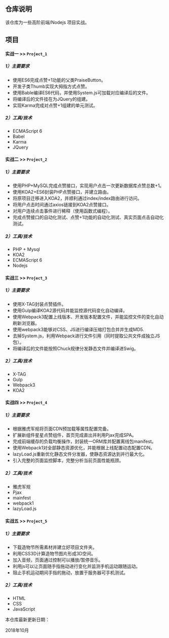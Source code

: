 ## 仓库说明
该仓库为一些高阶前端/Nodejs 项目实战。

 ## 项目

 #### 实战一 >> `Project_1`

 ##### 1）主要要求

- 使用ES6完成点赞+1功能的父类PraiseButton。
- 开发子类Thumb实现大拇指方式点赞。
- 使用Bable编译ES6代码，并使用System.js可加载对应编译后的文件。
- 将编译后的文件挂在为JQuery的组建。
- 实现Karma完成对点赞+1组建的单元测试。

 ##### 2）工具/技术

- ECMAScript 6
- Babel
- Karma
- JQuery

#### 实战二 >> `Project_2`

 ##### 1）主要要求

- 使用PHP+MySQL完成点赞接口，实现用户点击一次更新数据库点赞总数+1。
- 使用KOA2+ES6封装PHP点赞接口，并建立路由。
- 将原项目迁移进入KOA2，并顺利通过index/index路由进行访问。
- 将用户点击时间通过axios链接到KOA2点赞接口。
- 对用户连续点击事件进行稀释（使用函数式编程）。
- 完成点赞接口的自动化测试、点赞+1功能的自动化测试、真实页面点击自动化测试。

 ##### 2）工具/技术

- PHP + Mysql
- KOA2
- ECMAScript 6
- Nodejs

#### 实战三 >> `Project_3`

 ##### 1）主要要求

- 使用X-TAG封装点赞插件<x-praise></x-praise>。
- 使用Gulp编译KOA2源代码并能监控源代码变化自动编译。
- 使用Webpack3配置上线版本、开发版本配置文件，并能监控文件的变化自动刷新浏览器。
- 使用webpack3能够对CSS、JS进行编译压缩打包合并并生成MD5.
- 去掉System.js，利用Webpack进行文件引用（同时提取公共文件成独立JS包）。
- 将编译后的文件能按照Chuck规律分发静态文件并编译进Swig。

 ##### 2）工具/技术

- X-TAG
- Gulp
- Webpack3
- KOA2

#### 实战四 >> `Project_4`

 ##### 1）主要要求

- 根据雅虎军规将页面CDN预加载等属性配置完备。
- 扩展新组件星星点赞组件，首页完成直出并利用Pjax完成SPA。
- 完成前端缓存的负载均衡操作，封装统一ORM库并配置离线包manifest。
- 使用Webpack1对全部静态资源优化，并能根据上线配置动态配置CDN。
- lazyLoad.js重新优化静态文件分发器，使静态资源达到并行最大化。
- 引入完整的页面监控脚本，完整分析当前页面性能瓶颈。

 ##### 2）工具/技术

- 雅虎军规
- Pjax
- mainfest
- webpack1
- lazyLoad.js

#### 实战五 >> `Project_5`

 ##### 1）主要要求

- 下载造物节所需素材并建立好项目文件夹。
- 利用CSS3D计算造物节图片形成3D空间。
- 加入音频，页面通过控制可以播放/暂停音乐。
- 利用js可以让页面随手指拖动进行变化并监测手机运动跟随运动。
- 阻止手机运动期间手指的拖动，放置于服务器可手机测试。

 ##### 2）工具/技术

- HTML
- CSS
- JavaScript


本仓库最新更新日期：

2018年10月